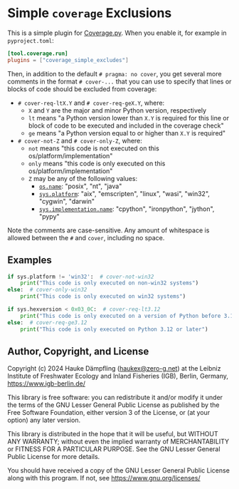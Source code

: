 Simple ``coverage`` Exclusions
==============================

This is a simple plugin for [Coverage.py](https://pypi.org/project/coverage/).
When you enable it, for example in `pyproject.toml`:

```toml
[tool.coverage.run]
plugins = ["coverage_simple_excludes"]
```

Then, in addition to the default `# pragma: no cover`, you get several more comments in the
format `# cover-...` that you can use to specify that lines or blocks of code should be excluded from coverage:

- `# cover-req-ltX.Y` and `# cover-req-geX.Y`, where:
  - `X` and `Y` are the major and minor Python version, respectively
  - `lt` means "a Python version lower than `X.Y` is required for this line or block of code
    to be executed and included in the coverage check"
  - `ge` means "a Python version equal to or higher than `X.Y` is required"
- `# cover-not-Z` and `# cover-only-Z`, where:
  - `not` means "this code is not executed on this os/platform/implementation"
  - `only` means "this code is only executed on this os/platform/implementation"
  - `Z` may be any of the following values:
    - [`os.name`](https://docs.python.org/3/library/os.html#os.name):
      "posix", "nt", "java"
    - [`sys.platform`](https://docs.python.org/3/library/sys.html#sys.platform):
      "aix", "emscripten", "linux", "wasi", "win32", "cygwin", "darwin"
    - [`sys.implementation.name`](https://docs.python.org/3/library/sys.html#sys.implementation):
      "cpython", "ironpython", "jython", "pypy"

Note the comments are case-sensitive. Any amount of whitespace is allowed between
the `#` and `cover`, including no space.

Examples
--------

```python
if sys.platform != 'win32':  # cover-not-win32
    print("This code is only executed on non-win32 systems")
else:  # cover-only-win32
    print("This code is only executed on win32 systems")

if sys.hexversion < 0x03_0C:  # cover-req-lt3.12
    print("This code is only executed on a version of Python before 3.12")
else:  # cover-req-ge3.12
    print("This code is only executed on Python 3.12 or later")
```


Author, Copyright, and License
------------------------------

Copyright (c) 2024 Hauke Dämpfling (haukex@zero-g.net)
at the Leibniz Institute of Freshwater Ecology and Inland Fisheries (IGB),
Berlin, Germany, <https://www.igb-berlin.de/>

This library is free software: you can redistribute it and/or modify it under
the terms of the GNU Lesser General Public License as published by the Free
Software Foundation, either version 3 of the License, or (at your option) any
later version.

This library is distributed in the hope that it will be useful, but WITHOUT
ANY WARRANTY; without even the implied warranty of MERCHANTABILITY or FITNESS
FOR A PARTICULAR PURPOSE. See the GNU Lesser General Public License for more
details.

You should have received a copy of the GNU Lesser General Public License
along with this program. If not, see <https://www.gnu.org/licenses/>
